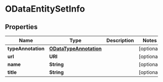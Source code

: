 

# ODataEntitySetInfo


## Properties

| Name | Type | Description | Notes |
|------------ | ------------- | ------------- | -------------|
|**typeAnnotation** | [**ODataTypeAnnotation**](ODataTypeAnnotation.md) |  |  [optional] |
|**url** | **URI** |  |  [optional] |
|**name** | **String** |  |  [optional] |
|**title** | **String** |  |  [optional] |



